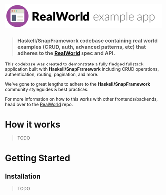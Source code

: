 # ![RealWorld Example App](logo.png)

> ### Haskell/SnapFramework codebase containing real world examples (CRUD, auth, advanced patterns, etc) that adheres to the [RealWorld](https://github.com/gothinkster/realworld-example-apps) spec and API.

This codebase was created to demonstrate a fully fledged fullstack application built with **Haskell/SnapFramework** including CRUD operations, authentication, routing, pagination, and more.

We've gone to great lengths to adhere to the **Haskell/SnapFramework** community styleguides & best practices.

For more information on how to this works with other frontends/backends, head over to the [RealWorld](https://github.com/gothinkster/realworld) repo.


# How it works
 > TODO
# Getting Started

## Installation
 > TODO
